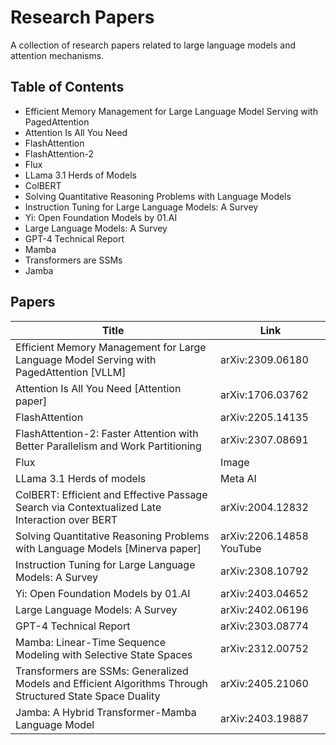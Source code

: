 # Research Papers

A collection of research papers related to large language models and attention mechanisms.

## Table of Contents

- Efficient Memory Management for Large Language Model Serving with PagedAttention
- Attention Is All You Need
- FlashAttention
- FlashAttention-2
- Flux
- LLama 3.1 Herds of Models
- ColBERT
- Solving Quantitative Reasoning Problems with Language Models
- Instruction Tuning for Large Language Models: A Survey
- Yi: Open Foundation Models by 01.AI
- Large Language Models: A Survey
- GPT-4 Technical Report
- Mamba
- Transformers are SSMs
- Jamba

## Papers

| Title                                                                 | Link                                                                 |
| --------------------------------------------------------------------- | -------------------------------------------------------------------- |
| Efficient Memory Management for Large Language Model Serving with PagedAttention [VLLM] | arXiv:2309.06180                 |
| Attention Is All You Need [Attention paper]                           | arXiv:1706.03762                 |
| FlashAttention                                                        | arXiv:2205.14135                 |
| FlashAttention-2: Faster Attention with Better Parallelism and Work Partitioning | arXiv:2307.08691                 |
| Flux                                                                  | Image                         |
| LLama 3.1 Herds of models                                             | Meta AI |
| ColBERT: Efficient and Effective Passage Search via Contextualized Late Interaction over BERT | arXiv:2004.12832                 |
| Solving Quantitative Reasoning Problems with Language Models [Minerva paper] | arXiv:2206.14858 YouTube |
| Instruction Tuning for Large Language Models: A Survey                | arXiv:2308.10792                 |
| Yi: Open Foundation Models by 01.AI                                   | arXiv:2403.04652                 |
| Large Language Models: A Survey                                       | arXiv:2402.06196                 |
| GPT-4 Technical Report                                                | arXiv:2303.08774                 |
| Mamba: Linear-Time Sequence Modeling with Selective State Spaces      | arXiv:2312.00752                 |
| Transformers are SSMs: Generalized Models and Efficient Algorithms Through Structured State Space Duality | arXiv:2405.21060                 |
| Jamba: A Hybrid Transformer-Mamba Language Model                      | arXiv:2403.19887                 |

